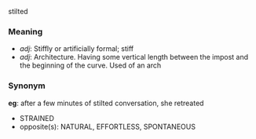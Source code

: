 stilted
### Meaning
+ _adj_: Stiffly or artificially formal; stiff
+ _adj_: Architecture. Having some vertical length between the impost and the beginning of the curve. Used of an arch

### Synonym

__eg__: after a few minutes of stilted conversation, she retreated

+ STRAINED
+ opposite(s): NATURAL, EFFORTLESS, SPONTANEOUS


